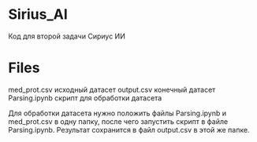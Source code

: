 # Sirius_AI
Код для второй задачи Сириус ИИ


# Files
med_prot.csv    исходный датасет
output.csv    конечный датасет
Parsing.ipynb    скрипт для обработки датасета

Для обработки датасета нужно положить файлы Parsing.ipynb и med_prot.csv в одну папку, после чего запустить скрипт в файле Parsing.ipynb. Результат сохранится в файл output.csv в этой же папке.
